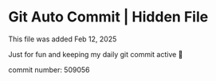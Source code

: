 # Git Auto Commit | Hidden File

This file was added Feb 12, 2025

Just for fun and keeping my daily git commit active 🤪

commit number: 509056
